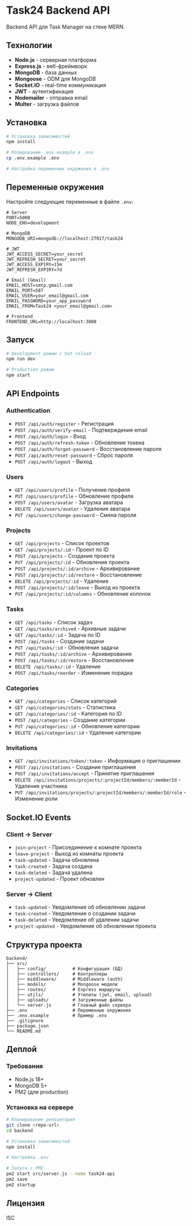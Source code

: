 # Task24 Backend API

Backend API для Task Manager на стеке MERN.

## Технологии

- **Node.js** - серверная платформа
- **Express.js** - веб-фреймворк
- **MongoDB** - база данных
- **Mongoose** - ODM для MongoDB
- **Socket.IO** - real-time коммуникация
- **JWT** - аутентификация
- **Nodemailer** - отправка email
- **Multer** - загрузка файлов

## Установка

```bash
# Установка зависимостей
npm install

# Копирование .env.example в .env
cp .env.example .env

# Настройка переменных окружения в .env
```

## Переменные окружения

Настройте следующие переменные в файле `.env`:

```env
# Server
PORT=5000
NODE_ENV=development

# MongoDB
MONGODB_URI=mongodb://localhost:27017/task24

# JWT
JWT_ACCESS_SECRET=your_secret
JWT_REFRESH_SECRET=your_secret
JWT_ACCESS_EXPIRY=15m
JWT_REFRESH_EXPIRY=7d

# Email (Gmail)
EMAIL_HOST=smtp.gmail.com
EMAIL_PORT=587
EMAIL_USER=your_email@gmail.com
EMAIL_PASSWORD=your_app_password
EMAIL_FROM=Task24 <your_email@gmail.com>

# Frontend
FRONTEND_URL=http://localhost:3000
```

## Запуск

```bash
# Development режим с hot reload
npm run dev

# Production режим
npm start
```

## API Endpoints

### Authentication
- `POST /api/auth/register` - Регистрация
- `POST /api/auth/verify-email` - Подтверждение email
- `POST /api/auth/login` - Вход
- `POST /api/auth/refresh-token` - Обновление токена
- `POST /api/auth/forgot-password` - Восстановление пароля
- `POST /api/auth/reset-password` - Сброс пароля
- `POST /api/auth/logout` - Выход

### Users
- `GET /api/users/profile` - Получение профиля
- `PUT /api/users/profile` - Обновление профиля
- `POST /api/users/avatar` - Загрузка аватара
- `DELETE /api/users/avatar` - Удаление аватара
- `PUT /api/users/change-password` - Смена пароля

### Projects
- `GET /api/projects` - Список проектов
- `GET /api/projects/:id` - Проект по ID
- `POST /api/projects` - Создание проекта
- `PUT /api/projects/:id` - Обновление проекта
- `POST /api/projects/:id/archive` - Архивирование
- `POST /api/projects/:id/restore` - Восстановление
- `DELETE /api/projects/:id` - Удаление
- `POST /api/projects/:id/leave` - Выход из проекта
- `PUT /api/projects/:id/columns` - Обновление колонок

### Tasks
- `GET /api/tasks` - Список задач
- `GET /api/tasks/archived` - Архивные задачи
- `GET /api/tasks/:id` - Задача по ID
- `POST /api/tasks` - Создание задачи
- `PUT /api/tasks/:id` - Обновление задачи
- `POST /api/tasks/:id/archive` - Архивирование
- `POST /api/tasks/:id/restore` - Восстановление
- `DELETE /api/tasks/:id` - Удаление
- `POST /api/tasks/reorder` - Изменение порядка

### Categories
- `GET /api/categories` - Список категорий
- `GET /api/categories/stats` - Статистика
- `GET /api/categories/:id` - Категория по ID
- `POST /api/categories` - Создание категории
- `PUT /api/categories/:id` - Обновление категории
- `DELETE /api/categories/:id` - Удаление категории

### Invitations
- `GET /api/invitations/token/:token` - Информация о приглашении
- `POST /api/invitations` - Создание приглашения
- `POST /api/invitations/accept` - Принятие приглашения
- `DELETE /api/invitations/projects/:projectId/members/:memberId` - Удаление участника
- `PUT /api/invitations/projects/:projectId/members/:memberId/role` - Изменение роли

## Socket.IO Events

### Client → Server
- `join-project` - Присоединение к комнате проекта
- `leave-project` - Выход из комнаты проекта
- `task-updated` - Задача обновлена
- `task-created` - Задача создана
- `task-deleted` - Задача удалена
- `project-updated` - Проект обновлен

### Server → Client
- `task-updated` - Уведомление об обновлении задачи
- `task-created` - Уведомление о создании задачи
- `task-deleted` - Уведомление об удалении задачи
- `project-updated` - Уведомление об обновлении проекта

## Структура проекта

```
backend/
├── src/
│   ├── config/          # Конфигурация (БД)
│   ├── controllers/     # Контроллеры
│   ├── middleware/      # Middleware (auth)
│   ├── models/          # Mongoose модели
│   ├── routes/          # Express маршруты
│   ├── utils/           # Утилиты (jwt, email, upload)
│   ├── uploads/         # Загруженные файлы
│   └── server.js        # Главный файл сервера
├── .env                 # Переменные окружения
├── .env.example         # Пример .env
├── .gitignore
├── package.json
└── README.md
```

## Деплой

### Требования
- Node.js 18+
- MongoDB 5+
- PM2 (для production)

### Установка на сервере

```bash
# Клонирование репозитория
git clone <repo-url>
cd backend

# Установка зависимостей
npm install

# Настройка .env

# Запуск с PM2
pm2 start src/server.js --name task24-api
pm2 save
pm2 startup
```

## Лицензия

ISC
